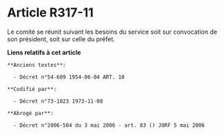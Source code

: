 # Article R317-11

Le comité se réunit suivant les besoins du service soit sur convocation de son président, soit sur celle du préfet.

**Liens relatifs à cet article**

	**Anciens textes**:

	  - Décret n°54-609 1954-06-04 ART. 10

	**Codifié par**:

	  - Décret n°73-1023 1973-11-08

	**Abrogé par**:

	  - Décret n°2006-504 du 3 mai 2006 - art. 83 () JORF 5 mai 2006
